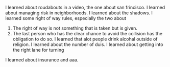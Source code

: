 I learned about roudabouts in a video, the one about san frincisco. 
I learned about managing risk in neighborhoods. 
I learned about the shadows.
I learned some right of way rules, especially the two about
1.  The right of way is not something that is taken but is given.
2.  The last person who has the clear chance to avoid the collision has the obligation to do so.
I learned that alot people drink alcohal outside of religion.
I learned about the number of duis.
I learned about getting into the right lane for turning 





I learned about insurance and aaa. 
